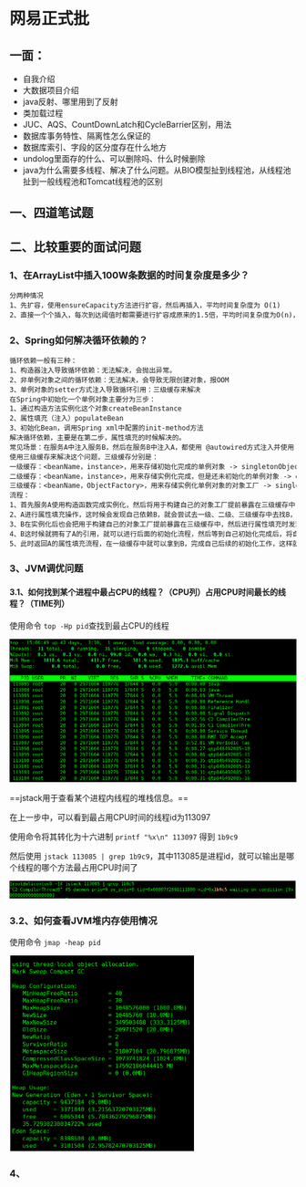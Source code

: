 # 网易正式批

## 一面：

- 自我介绍
- 大数据项目介绍
- java反射、哪里用到了反射
- 类加载过程
- JUC、AQS、CountDownLatch和CycleBarrier区别，用法
- 数据库事务特性、隔离性怎么保证的
- 数据库索引、字段的区分度存在什么地方
- undolog里面存的什么、可以删除吗、什么时候删除
- java为什么需要多线程、解决了什么问题。从BIO模型扯到线程池，从线程池扯到一般线程池和Tomcat线程池的区别



## 一、四道笔试题



## 二、比较重要的面试问题

### 1、在ArrayList中插入100W条数据的时间复杂度是多少？

```markdown
分两种情况
1、先扩容，使用ensureCapacity方法进行扩容，然后再插入，平均时间复杂度为 O(1)
2、直接一个个插入，每次到达阈值时都需要进行扩容成原来的1.5倍，平均时间复杂度为O(n)，可以使用等比数列求和的方式求得
```

### 2、Spring如何解决循环依赖的？

```markdown
循环依赖一般有三种：
1、构造器注入导致循环依赖：无法解决，会抛出异常。
2、非单例对象之间的循环依赖：无法解决，会导致无限创建对象，报OOM
3、单例对象的setter方式注入导致循环引用：三级缓存来解决
在Spring中初始化一个单例对象主要分为三步：
1、通过构造方法实例化这个对象createBeanInstance
2、属性填充（注入）populateBean
3、初始化Bean，调用Spring xml中配置的init-method方法
解决循环依赖，主要是在第二步，属性填充的时候解决的。
常见场景：在服务A中注入服务B，然后在服务B中注入A，都使用 @autowired方式注入并使用 @Service注解放入到容器中，因为Bean默认是单例的，这时候会出现单例模式的setter注入循环依赖。
使用三级缓存来解决这个问题，三级缓存分别是：
一级缓存：<beanName，instance>，用来存储初始化完成的单例对象 -> singletonObjects
二级缓存：<beanName，instance>，用来存储实例化完成，但是还未初始化的单例对象 -> earlySingletonObjects
三级缓存：<beanName，ObjectFactory>，用来存储实例化单例对象的对象工厂 -> singletonFactories
流程：
1、首先服务A使用构造函数完成实例化，然后将用于构建自己的对象工厂提前暴露在三级缓存中；
2、A进行属性填充操作，这时候会发现自己依赖B，就会尝试去一级、二级、三级缓存中去找B，都没有B，此时说明B还没有被创建，于是会先走创建B的流程
3、B在实例化后也会把用于构建自己的对象工厂提前暴露在三级缓存中，然后进行属性填充时发现自己依赖A，这时候就会尝试去一级、二级、三级缓存中去找A，发现只有三级缓存中有A的对象工厂，就会使用A的对象工厂的getObject对象来拿到A未初始化的对象，然后将A从三级缓存移到二级缓存中。
4、B这时候就拥有了A的引用，就可以进行后面的初始化流程，然后等到自己初始化完成后，将自己放入到一级缓存中并从其他缓存中移出。
5、此时返回A的属性填充流程，在一级缓存中就可以拿到B，完成自己后续的初始化工作，这样就解决了单例对象之间使用setter方式注入的循环依赖问题。
```

### 3、JVM调优问题

#### 3.1、如何找到某个进程中最占CPU的线程？（CPU列）占用CPU时间最长的线程？（TIME列）

使用命令 `top -Hp pid`查找到最占CPU的线程

<img src="images/image-20210830150700978.png" alt="image-20210830150700978" style="zoom: 67%;" />

==jstack用于查看某个进程内线程的堆栈信息。==

在上一步中，可以看到最占用CPU时间的线程id为113097

使用命令将其转化为十六进制 `printf "%x\n" 113097` 得到 `1b9c9`

然后使用 `jstack 113085 | grep 1b9c9`，其中113085是进程id，就可以输出是哪个线程的哪个方法最占用CPU时间了

<img src="images/image-20210830152018688.png" alt="image-20210830152018688" style="zoom:80%;" />

### 3.2、如何查看JVM堆内存使用情况

使用命令 `jmap -heap pid`

<img src="images/image-20210830152906836.png" alt="image-20210830152906836" style="zoom:67%;" />

### 4、